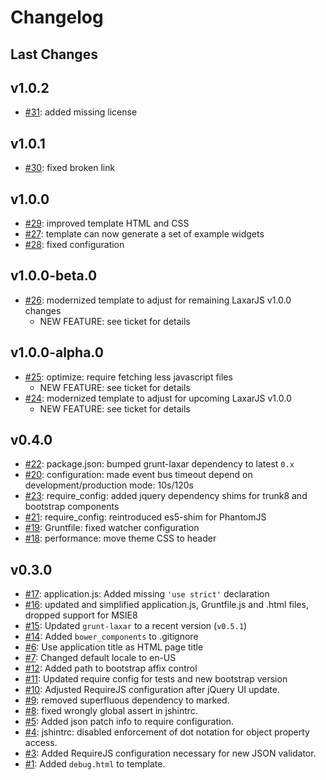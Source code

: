 # Changelog

## Last Changes


## v1.0.2

- [#31](https://github.com/LaxarJS/grunt-init-laxar-application/issues/31): added missing license


## v1.0.1

- [#30](https://github.com/LaxarJS/grunt-init-laxar-application/issues/30): fixed broken link


## v1.0.0

- [#29](https://github.com/LaxarJS/grunt-init-laxar-application/issues/29): improved template HTML and CSS
- [#27](https://github.com/LaxarJS/grunt-init-laxar-application/issues/27): template can now generate a set of example widgets
- [#28](https://github.com/LaxarJS/grunt-init-laxar-application/issues/28): fixed configuration


## v1.0.0-beta.0

- [#26](https://github.com/LaxarJS/grunt-init-laxar-application/issues/26): modernized template to adjust for remaining LaxarJS v1.0.0 changes
     + NEW FEATURE: see ticket for details


## v1.0.0-alpha.0

- [#25](https://github.com/LaxarJS/grunt-init-laxar-application/issues/25): optimize: require fetching less javascript files
     + NEW FEATURE: see ticket for details
- [#24](https://github.com/LaxarJS/grunt-init-laxar-application/issues/24): modernized template to adjust for upcoming LaxarJS v1.0.0
     + NEW FEATURE: see ticket for details


## v0.4.0

- [#22](https://github.com/LaxarJS/grunt-init-laxar-application/issues/22): package.json: bumped grunt-laxar dependency to latest `0.x`
- [#20](https://github.com/LaxarJS/grunt-init-laxar-application/issues/20): configuration: made event bus timeout depend on development/production mode: 10s/120s
- [#23](https://github.com/LaxarJS/grunt-init-laxar-application/issues/23): require_config: added jquery dependency shims for trunk8 and bootstrap components
- [#21](https://github.com/LaxarJS/grunt-init-laxar-application/issues/21): require_config: reintroduced es5-shim for PhantomJS
- [#19](https://github.com/LaxarJS/grunt-init-laxar-application/issues/19): Gruntfile: fixed watcher configuration
- [#18](https://github.com/LaxarJS/grunt-init-laxar-application/issues/18): performance: move theme CSS to header


## v0.3.0

- [#17](https://github.com/LaxarJS/grunt-init-laxar-application/issues/17): application.js: Added missing `'use strict'` declaration
- [#16](https://github.com/LaxarJS/grunt-init-laxar-application/issues/16): updated and simplified application.js, Gruntfile.js and .html files, dropped support for MSIE8
- [#15](https://github.com/LaxarJS/grunt-init-laxar-application/issues/15): Updated `grunt-laxar` to a recent version (`v0.5.1`)
- [#14](https://github.com/LaxarJS/grunt-init-laxar-application/issues/14): Added `bower_components` to .gitignore
- [#6](https://github.com/LaxarJS/grunt-init-laxar-application/issues/6): Use application title as HTML page title
- [#7](https://github.com/LaxarJS/grunt-init-laxar-application/issues/7): Changed default locale to en-US
- [#12](https://github.com/LaxarJS/grunt-init-laxar-application/issues/12): Added path to bootstrap affix control
- [#11](https://github.com/LaxarJS/grunt-init-laxar-application/issues/11): Updated require config for tests and new bootstrap version
- [#10](https://github.com/LaxarJS/grunt-init-laxar-application/issues/10): Adjusted RequireJS configuration after jQuery UI update.
- [#9](https://github.com/LaxarJS/grunt-init-laxar-application/issues/9): removed superfluous dependency to marked.
- [#8](https://github.com/LaxarJS/grunt-init-laxar-application/issues/8): fixed wrongly global assert in jshintrc.
- [#5](https://github.com/LaxarJS/grunt-init-laxar-application/issues/5): Added json patch info to require configuration.
- [#4](https://github.com/LaxarJS/grunt-init-laxar-application/issues/4): jshintrc: disabled enforcement of dot notation for object property access.
- [#3](https://github.com/LaxarJS/grunt-init-laxar-application/issues/3): Added RequireJS configuration necessary for new JSON validator.
- [#1](https://github.com/LaxarJS/grunt-init-laxar-application/issues/1): Added `debug.html` to template.

